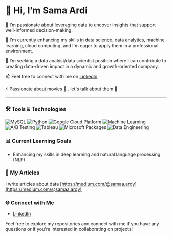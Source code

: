 # 👋 Hi, I’m Sama Ardi

👀 I’m passionate about leveraging data to uncover insights that support well-informed decision-making.

🌱 I'm currently enhancing my skills in data science, data analytics, machine learning, cloud computing, and I'm eager to apply them in a professional environment.

💞️ I’m seeking a data analyst/data scientist position where I can contribute to creating data-driven impact in a dynamic and growth-oriented company.

📫 Feel free to connect with me on [LinkedIn](https://www.linkedin.com/in/samaardi/)

⚡ Passionate about movies 🎥 . let's talk about them 🍿 

---

### 🛠️ Tools & Technologies


![MySQL](https://img.shields.io/badge/MySQL-00758F?style=for-the-badge&logo=mysql&logoColor=white)
![Python](https://img.shields.io/badge/Python-3776AB?style=for-the-badge&logo=python&logoColor=white)
![Google Cloud Platform](https://img.shields.io/badge/Google_Cloud_Platform-4285F4?style=for-the-badge&logo=google-cloud&logoColor=white)
![Machine Learning](https://img.shields.io/badge/Machine_Learning-FF6F00?style=for-the-badge&logo=machine-learning&logoColor=white)
![A/B Testing](https://img.shields.io/badge/A/B_Testing-990000?style=for-the-badge&logo=ab-testing&logoColor=white)
![Tableau](https://img.shields.io/badge/Tableau-E97627?style=for-the-badge&logo=tableau&logoColor=white)
![Microsoft Packages](https://img.shields.io/badge/Microsoft_Packages-0078D4?style=for-the-badge&logo=microsoft&logoColor=white)
![Data Engineering](https://img.shields.io/badge/Data%20Engineering-3776AB?style=for-the-badge&logo=data&logoColor=white)

### 📊 Current Learning Goals

- Enhancing my skills in deep learning and natural language processing (NLP)

### 📝 My Articles

I write articles about data [https://medium.com/@samaa.ardy](https://medium.com/@samaa.ardy)

### 🌐 Connect with Me

- [LinkedIn](https://www.linkedin.com/in/samaardi/)

Feel free to explore my repositories and connect with me if you have any questions or if you're interested in collaborating on projects!
